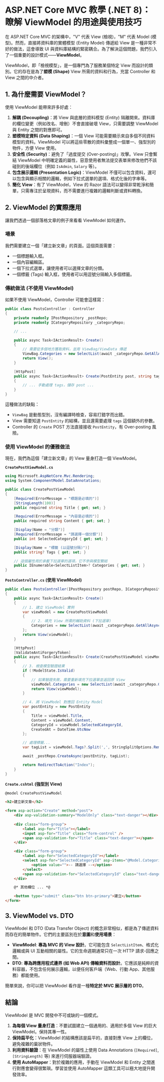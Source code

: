 # ASP.NET Core MVC 教學 (.NET 8)：瞭解 ViewModel 的用途與使用技巧

在 ASP.NET Core MVC 的架構中，"V" 代表 View (檢視)，"M" 代表 Model (模型)。然而，直接將資料庫的實體模型 (Entity Model) 傳遞給 View 是一種非常不好的做法，這會導致 UI 與資料庫結構的緊密耦合。為了解決這個問題，我們引入了一個重要的設計模式——**ViewModel**。

ViewModel，即「檢視模型」，是一個專門為了服務某個特定 View 而設計的類別。它的存在是為了**塑模 (Shape)** View 所需的資料和行為，充當 Controller 和 View 之間的中介者。

## 1. 為什麼需要 ViewModel？

使用 ViewModel 能帶來許多好處：

1.  **解耦 (Decoupling)**：將 View 與底層的資料模型 (Entity) 隔離開來。資料庫的欄位變更（例如改名、增刪）不會直接破壞 View，只需要調整 ViewModel 與 Entity 之間的對應即可。
2.  **塑模特定資料 (Data Shaping)**：一個 View 可能需要顯示來自多個不同資料模型的資料。ViewModel 可以將這些零散的資料彙整成一個單一、強型別的物件，方便 View 使用。
3.  **安全性 (Security)**：避免了「過度提交 (Over-posting)」攻擊。View 只會繫結 ViewModel 中明確定義的屬性，惡意使用者無法提交表單來修改他們不該碰到的後端欄位（例如 `IsAdmin`, `Salary` 等）。
4.  **包含展示邏輯 (Presentation Logic)**：ViewModel 不僅可以包含資料，還可以包含與顯示相關的邏輯，例如下拉式選單的選項、格式化後的字串等。
5.  **簡化 View**：有了 ViewModel，View 的 Razor 語法可以變得非常乾淨和簡單，只需專注於呈現資料，而不需要進行複雜的邏輯判斷或資料轉換。

## 2. ViewModel 的實際應用

讓我們透過一個部落格文章的例子來看看 ViewModel 如何運作。

### 場景

我們需要建立一個「建立新文章」的頁面。這個頁面需要：
*   一個標題輸入框。
*   一個內容編輯區。
*   一個下拉式選單，讓使用者可以選擇文章的分類。
*   一個標籤 (Tags) 輸入框，使用者可以用逗號分隔輸入多個標籤。

### 傳統做法 (不使用 ViewModel)

如果不使用 ViewModel，Controller 可能會這樣寫：

```csharp
public class PostsController : Controller
{
    private readonly IPostRepository _postRepo;
    private readonly ICategoryRepository _categoryRepo;

    // ...

    public async Task<IActionResult> Create()
    {
        // 需要從多個地方獲取資料，並用 ViewBag/ViewData 傳遞
        ViewBag.Categories = new SelectList(await _categoryRepo.GetAllAsync(), "Id", "Name");
        return View();
    }

    [HttpPost]
    public async Task<IActionResult> Create(PostEntity post, string tags)
    {
        // ... 手動處理 tags，儲存 post ...
    }
}
```
這種做法的缺點：
*   `ViewBag` 是動態型別，沒有編譯時檢查，容易打錯字而出錯。
*   View 需要知道 `PostEntity` 的結構，並且還需要處理 `tags` 這個額外的參數。
*   Controller 的 `Create` POST 方法直接接收 `PostEntity`，有 Over-posting 風險。

### 使用 ViewModel 的優雅做法

現在，我們為這個「建立新文章」的 View 量身打造一個 ViewModel。

**`CreatePostViewModel.cs`**
```csharp
using Microsoft.AspNetCore.Mvc.Rendering;
using System.ComponentModel.DataAnnotations;

public class CreatePostViewModel
{
    [Required(ErrorMessage = "標題是必填的")]
    [StringLength(100)]
    public required string Title { get; set; }

    [Required(ErrorMessage = "內容是必填的")]
    public required string Content { get; set; }

    [Display(Name = "分類")]
    [Required(ErrorMessage = "請選擇一個分類")]
    public int SelectedCategoryId { get; set; }

    [Display(Name = "標籤 (以逗號分隔)")]
    public string? Tags { get; set; }

    // 這個屬性用於承載下拉選單的選項，它不參與模型繫結
    public IEnumerable<SelectListItem>? Categories { get; set; }
}
```

**`PostsController.cs` (使用 ViewModel)**
```csharp
public class PostsController(IPostRepository postRepo, ICategoryRepository categoryRepo) : Controller
{
    public async Task<IActionResult> Create()
    {
        // 1. 建立 ViewModel 實例
        var viewModel = new CreatePostViewModel
        {
            // 2. 填充 View 所需的輔助資料 (下拉選單)
            Categories = new SelectList(await _categoryRepo.GetAllAsync(), "Id", "Name")
        };
        return View(viewModel);
    }

    [HttpPost]
    [ValidateAntiForgeryToken]
    public async Task<IActionResult> Create(CreatePostViewModel viewModel)
    {
        // 3. 檢查模型驗證結果
        if (!ModelState.IsValid)
        {
            // 如果驗證失敗，需要重新填充下拉選單並返回原 View
            viewModel.Categories = new SelectList(await _categoryRepo.GetAllAsync(), "Id", "Name", viewModel.SelectedCategoryId);
            return View(viewModel);
        }

        // 4. 將 ViewModel 對應回 Entity Model
        var postEntity = new PostEntity
        {
            Title = viewModel.Title,
            Content = viewModel.Content,
            CategoryId = viewModel.SelectedCategoryId,
            CreatedAt = DateTime.UtcNow
        };

        // 處理標籤...
        var tagList = viewModel.Tags?.Split(',', StringSplitOptions.RemoveEmptyEntries).ToList() ?? [];

        await _postRepo.CreateAsync(postEntity, tagList);

        return RedirectToAction("Index");
    }
}
```

**`Create.cshtml` (強型別 View)**
```html
@model CreatePostViewModel

<h2>建立新文章</h2>

<form asp-action="Create" method="post">
    <div asp-validation-summary="ModelOnly" class="text-danger"></div>
    
    <div class="form-group">
        <label asp-for="Title"></label>
        <input asp-for="Title" class="form-control" />
        <span asp-validation-for="Title" class="text-danger"></span>
    </div>

    <div class="form-group">
        <label asp-for="SelectedCategoryId"></label>
        <select asp-for="SelectedCategoryId" asp-items="@Model.Categories" class="form-control">
            <option value="">-- 請選擇 --</option>
        </select>
        <span asp-validation-for="SelectedCategoryId" class="text-danger"></span>
    </div>

    @* 其他欄位 ... *@

    <button type="submit" class="btn btn-primary">建立</button>
</form>
```

## 3. ViewModel vs. DTO

ViewModel 和 DTO (Data Transfer Object) 的概念非常相似，都是為了傳遞資料而存在的簡單物件。它們的主要區別在於**意圖**和**使用場景**：

*   **ViewModel**: **專為 MVC 的 View 設計**。它可能包含 `SelectListItem`、格式化邏輯或與 UI 互動相關的屬性。它的生命週期通常只在一次 HTTP 請求-回應之間。
*   **DTO**: **專為跨應用程式邊界 (如 Web API) 傳輸資料而設計**。它應該是純粹的資料容器，不包含任何展示邏輯，以便任何客戶端（Web、行動 App、其他服務）都能使用。

簡單來說，你可以把 ViewModel 看作是一種**特定於 MVC 展示層的 DTO**。

## 結論

ViewModel 是 MVC 開發中不可或缺的一個模式。

1.  **為每個 View 量身打造**：不要試圖建立一個通用的、適用於多個 View 的巨大 ViewModel。保持其專一性。
2.  **保持扁平化**：ViewModel 的結構應該是扁平的，直接對應 View 上的欄位，避免複雜的巢狀物件。
3.  **利用資料驗證**：在 ViewModel 的屬性上使用 Data Annotations (`[Required]`, `[StringLength]` 等) 來進行伺服器端驗證。
4.  **使用 AutoMapper**：對於複雜的應用，手動在 ViewModel 和 Entity 之間進行對應會變得很繁瑣。學習並使用 AutoMapper 這類工具可以極大地提升開發效率。
